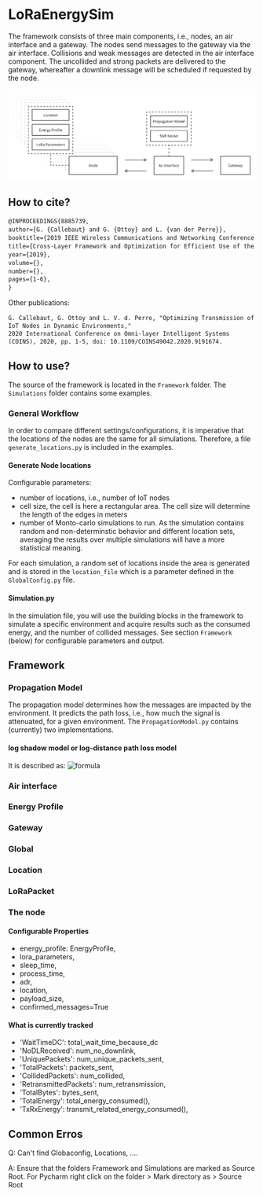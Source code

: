 # LoRaEnergySim

The framework consists of three main components, i.e., nodes, an air interface and a gateway.
The nodes send messages to the gateway via the air interface.
Collisions and weak messages are detected in the air interface component.
The uncollided and strong packets are delivered to the gateway, whereafter a downlink message will be scheduled if requested by the node.

![Simulation](lora_simulator_v2.png "LoRaWAN Simulator")

## How to cite?

```latex
@INPROCEEDINGS{8885739,  
author={G. {Callebaut} and G. {Ottoy} and L. {van der Perre}},  
booktitle={2019 IEEE Wireless Communications and Networking Conference (WCNC)},   
title={Cross-Layer Framework and Optimization for Efficient Use of the Energy Budget of IoT Nodes},   
year={2019},  
volume={},  
number={},  
pages={1-6},
}
```

Other publications:

```
G. Callebaut, G. Ottoy and L. V. d. Perre, "Optimizing Transmission of IoT Nodes in Dynamic Environments," 
2020 International Conference on Omni-layer Intelligent Systems (COINS), 2020, pp. 1-5, doi: 10.1109/COINS49042.2020.9191674.
```


## How to use?
The source of the framework is located in the `Framework` folder.
The `Simulations` folder contains some examples.

### General Workflow
In order to compare different settings/configurations, it is imperative that the locations of the nodes are the same for all simulations.
Therefore, a file `generate_locations.py` is included in the examples.

#### Generate Node locations

Configurable parameters:
- number of locations, i.e., number of IoT nodes
- cell size, the cell is here a rectangular area. The cell size will determine the length of the edges in meters
- number of Monto-carlo simulations to run. As the simulation contains random and non-determinstic behavior and different location sets, 
  averaging the results over multiple simulations will have a more statistical meaning.
  
For each simulation, a random set of locations inside the area is generated and is stored in the `location_file` 
which is a parameter defined in the `GlobalConfig.py` file. 


#### Simulation.py
In the simulation file, you will use the building blocks in the framework to simulate a specific environment and 
acquire results such as the consumed energy, and the number of collided messages. See section `Framework` (below) for configurable parameters and output.



## Framework

### Propagation Model
The propagation model determines how the messages are impacted by the environment. 
It predicts the path loss, i.e., how much the signal is attenuated, for a given environment. 
The `PropagationModel.py` contains (currently) two implementations.

#### log shadow model or log-distance path loss model
It is described as:
![formula](https://render.githubusercontent.com/render/math?math=PL=P_{Tx_{dBm}}-P_{Rx_{dBm}}=PL_{0}%2B10\gamma%20\log%20_{10}{\frac%20{d}{d_{0}}}%2BX_{g})


### Air interface


### Energy Profile

### Gateway

### Global

### Location

### LoRaPacket







### The node

#### Configurable Properties
- energy_profile: EnergyProfile, 
- lora_parameters, 
- sleep_time, 
- process_time, 
- adr, 
- location,
- payload_size,  
- confirmed_messages=True

#### What is currently tracked
 - 'WaitTimeDC': total_wait_time_because_dc
 - 'NoDLReceived': num_no_downlink,
 - 'UniquePackets': num_unique_packets_sent,
 - 'TotalPackets': packets_sent,
 - 'CollidedPackets': num_collided,
 - 'RetransmittedPackets': num_retransmission,
 - 'TotalBytes': bytes_sent,
 - 'TotalEnergy': total_energy_consumed(),
 - 'TxRxEnergy': transmit_related_energy_consumed(),



## Common Erros

Q: Can't find Globaconfig, Locations, ....

A: Ensure that the folders Framework and Simulations are marked as Source Root. For Pycharm right click on the folder > Mark directory as > Source Root